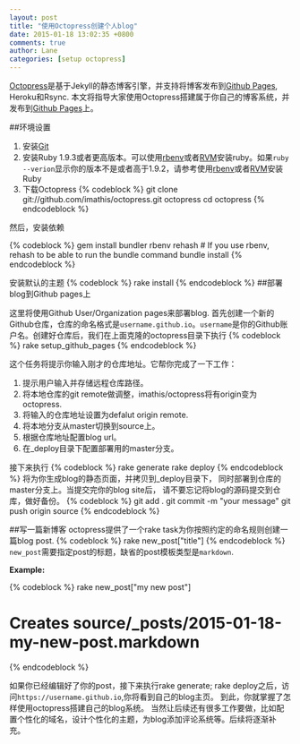 ```yaml
---
layout: post
title: "使用Octopress创建个人blog"
date: 2015-01-18 13:02:35 +0800
comments: true
author: Lane
categories: [setup octopress]
---
```


[Octopress](http://octopress.org/)是基于Jekyll的静态博客引擎，并支持将博客发布到[Github Pages](https://pages.github.com/), Heroku和Rsync. 本文将指导大家使用Octopress搭建属于你自己的博客系统，并发布到[Github Pages](https://pages.github.com/)上。

##环境设置
1. 安装[Git](http://http://git-scm.com/)
2. 安装Ruby 1.9.3或者更高版本。可以使用[rbenv](http://octopress.org/docs/setup/rbenv/)或者[RVM](http://http://octopress.org/docs/setup/rvm/)安装ruby。如果`ruby --verion`显示你的版本不是或者高于1.9.2，请参考使用[rbenv](http://octopress.org/docs/setup/rbenv/)或者[RVM](http://http://octopress.org/docs/setup/rvm/)安装Ruby
3. 下载Octopress
{% codeblock %}
git clone git://github.com/imathis/octopress.git octopress
cd octopress
{% endcodeblock %}

然后，安装依赖

{% codeblock %}
gem install bundler
rbenv rehash    # If you use rbenv, rehash to be able to run the bundle command
bundle install
{% endcodeblock %}

安装默认的主题
{% codeblock %}
rake install
{% endcodeblock %}
##部署blog到Github pages上

这里将使用Github User/Organization pages来部署blog. 首先创建一个新的Github仓库，仓库的命名格式是`username.github.io`。`username`是你的Github账户名。创建好仓库后，我们在上面克隆的octopress目录下执行
{% codeblock %}
rake setup_github_pages
{% endcodeblock %}

这个任务将提示你输入刚才的仓库地址。它帮你完成了一下工作：
1. 提示用户输入并存储远程仓库路径。
2. 将本地仓库的git remote做调整，imathis/octopress将有origin变为octopress.
3. 将输入的仓库地址设置为defalut origin remote.
4. 将本地分支从master切换到source上。
5. 根据仓库地址配置blog url。
6. 在_deploy目录下配置部署用的master分支。

接下来执行
{% codeblock %}
rake generate
rake deploy
{% endcodeblock %}
将为你生成blog的静态页面，并拷贝到_deploy目录下， 同时部署到仓库的master分支上。当提交完你的blog site后， 请不要忘记将blog的源码提交到仓库，做好备份。
{% codeblock %}
git add .
git commit -m "your message"
git push origin source
{% endcodeblock %}

##写一篇新博客
octopress提供了一个rake task为你按照约定的命名规则创建一篇blog post.
{% codeblock %}
rake new_post["title"]
{% endcodeblock %}
`new_post`需要指定post的标题，缺省的post模板类型是`markdown`.

**Example:**

{% codeblock %}
rake new_post["my new post"]
# Creates source/_posts/2015-01-18-my-new-post.markdown
{% endcodeblock %}

如果你已经编辑好了你的post，接下来执行rake generate; rake deploy之后，访问`https://username.github.io`,你将看到自己的blog主页。
到此，你就掌握了怎样使用octopress搭建自己的blog系统。 当然让后续还有很多工作要做，比如配置个性化的域名，设计个性化的主题，为blog添加评论系统等。后续将逐渐补充。